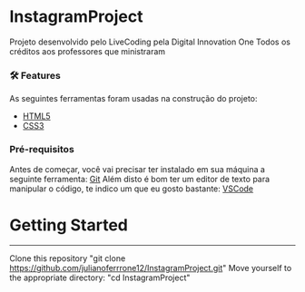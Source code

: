 # InstagramProject
Projeto desenvolvido pelo LiveCoding pela Digital Innovation One
Todos os créditos aos professores que ministraram


### 🛠 Features

As seguintes ferramentas foram usadas na construção do projeto:

- [HTML5](https://developer.mozilla.org/pt-BR/docs/Web/Guide/HTML/HTML5)
- [CSS3](https://developer.mozilla.org/pt-BR/docs/Web/CSS)

### Pré-requisitos

Antes de começar, você vai precisar ter instalado em sua máquina a seguinte ferramenta:
[Git](https://git-scm.com) 
Além disto é bom ter um editor de texto para manipular o código, te indico um que eu gosto bastante: [VSCode](https://code.visualstudio.com/)

# Getting Started
-----------------------------------
Clone this repository "git clone https://github.com/julianoferrrone12/InstagramProject.git"
Move yourself to the appropriate directory: "cd InstagramProject"
